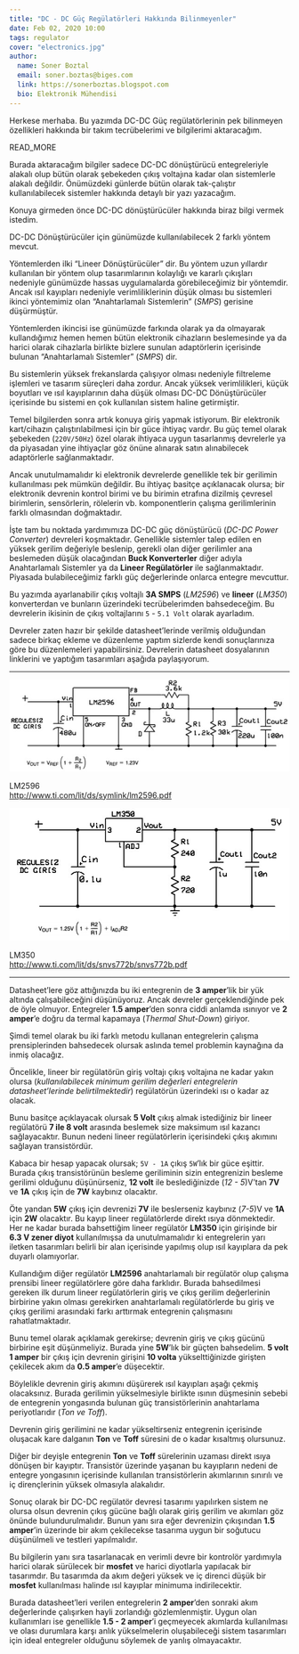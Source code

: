 ```yaml
---
title: "DC - DC Güç Regülatörleri Hakkında Bilinmeyenler"
date: Feb 02, 2020 10:00
tags: regulator
cover: "electronics.jpg"
author:
  name: Soner Boztal
  email: soner.boztas@biges.com
  link: https://sonerboztas.blogspot.com
  bio: Elektronik Mühendisi
---
```


Herkese merhaba. Bu yazımda DC-DC Güç regülatörlerinin pek bilinmeyen
özellikleri hakkında bir takım tecrübelerimi ve bilgilerimi aktaracağım.

READ_MORE

Burada aktaracağım bilgiler sadece DC-DC dönüştürücü entegreleriyle alakalı
olup bütün olarak şebekeden çıkış voltajına kadar olan sistemlerle alakalı
değildir. Önümüzdeki günlerde bütün olarak tak-çalıştır kullanılabilecek
sistemler hakkında detaylı bir yazı yazacağım.

Konuya girmeden önce DC-DC dönüştürücüler hakkında biraz bilgi vermek istedim.

DC-DC Dönüştürücüler için günümüzde kullanılabilecek 2 farklı yöntem mevcut.

Yöntemlerden ilki “Lineer Dönüştürücüler” dir. Bu yöntem uzun yıllardır
kullanılan bir yöntem olup tasarımlarının kolaylığı ve kararlı çıkışları
nedeniyle günümüzde hassas uygulamalarda görebileceğimiz bir yöntemdir. Ancak
ısıl kayıpları nedeniyle verimliliklerinin düşük olması bu sistemleri ikinci
yöntemimiz olan “Anahtarlamalı Sistemlerin” (*SMPS*) gerisine düşürmüştür.

Yöntemlerden ikincisi ise günümüzde farkında olarak ya da olmayarak
kullandığımız hemen hemen bütün elektronik cihazların beslemesinde ya da
harici olarak cihazlarla birlikte bizlere sunulan adaptörlerin içerisinde
bulunan “Anahtarlamalı Sistemler” (*SMPS*) dir. 

Bu sistemlerin yüksek frekanslarda çalışıyor olması nedeniyle filtreleme
işlemleri ve tasarım süreçleri daha zordur. Ancak yüksek verimlilikleri, küçük
boyutları ve ısıl kayıplarının daha düşük olması DC-DC Dönüştürücüler
içerisinde bu sistemi en çok kullanılan sistem haline getirmiştir.

Temel bilgilerden sonra artık konuya giriş yapmak istiyorum. Bir elektronik
kart/cihazın çalıştırılabilmesi için bir güce ihtiyaç vardır. Bu güç temel
olarak şebekeden (`220V/50Hz`) özel olarak ihtiyaca uygun tasarlanmış devrelerle
ya da piyasadan yine ihtiyaçlar göz önüne alınarak satın alınabilecek
adaptörlerle sağlanmaktadır. 

Ancak unutulmamalıdır ki elektronik devrelerde genellikle tek bir gerilimin
kullanılması pek mümkün değildir. Bu ihtiyaç basitçe açıklanacak olursa; bir
elektronik devrenin kontrol birimi ve bu birimin etrafına dizilmiş çevresel
birimlerin, sensörlerin, rölelerin vb. komponentlerin çalışma gerilimlerinin
farklı olmasından doğmaktadır.

İşte tam bu noktada yardımımıza DC-DC güç dönüştürücü (*DC-DC Power Converter*)
devreleri koşmaktadır. Genellikle sistemler talep edilen en yüksek gerilim
değeriyle beslenip, gerekli olan diğer gerilimler ana beslemeden düşük
olacağından **Buck Konverterler** diğer adıyla Anahtarlamalı Sistemler ya da
**Lineer Regülatörler** ile sağlanmaktadır. Piyasada bulabileceğimiz farklı güç
değerlerinde onlarca entegre mevcuttur.

Bu yazımda ayarlanabilir çıkış voltajlı **3A SMPS** (*LM2596*) ve **lineer** (*LM350*)
konverterdan ve bunların üzerindeki tecrübelerimden bahsedeceğim. Bu
devrelerin ikisinin de çıkış voltajlarını `5` - `5.1 Volt` olarak ayarladım.

Devreler zaten hazır bir şekilde datasheet’lerinde verilmiş olduğundan sadece
birkaç ekleme ve düzenleme yaptım sizlerde kendi sonuçlarınıza göre bu
düzenlemeleri yapabilirsiniz. Devrelerin datasheet dosyalarının linklerini ve
yaptığım tasarımları aşağıda paylaşıyorum.

---

<div class="full zoomable">
    <img src="/public/images/posts/clips/LM2596.jpg" alt="LM2596">
    <p>LM2596<br/><a href="http://www.ti.com/lit/ds/symlink/lm2596.pdf">http://www.ti.com/lit/ds/symlink/lm2596.pdf</a></p>
</div>

<div class="full zoomable">
    <img src="/public/images/posts/clips/LM350.jpg" alt="LM350">
    <p>LM350<br/><a href="http://www.ti.com/lit/ds/snvs772b/snvs772b.pdf">http://www.ti.com/lit/ds/snvs772b/snvs772b.pdf</a></p>
</div>

---

Datasheet’lere göz attığınızda bu iki entegrenin de **3 amper**’lik bir yük
altında çalışabileceğini düşünüyoruz. Ancak devreler gerçeklendiğinde pek de
öyle olmuyor. Entegreler **1.5 amper**’den sonra ciddi anlamda ısınıyor ve **2
amper**’e doğru da termal kapamaya (*Thermal Shut-Down*) giriyor.

Şimdi temel olarak bu iki farklı metodu kullanan entegrelerin çalışma
prensiplerinden bahsedecek olursak aslında temel problemin kaynağına da inmiş
olacağız.

Öncelikle, lineer bir regülatörün giriş voltajı çıkış voltajına ne kadar yakın
olursa (*kullanılabilecek minimum gerilim değerleri entegrelerin
datasheet’lerinde belirtilmektedir*) regülatörün üzerindeki ısı o kadar az
olacak. 

Bunu basitçe açıklayacak olursak **5 Volt** çıkış almak istediğiniz bir lineer
regülatörü **7 ile 8 volt** arasında beslemek size maksimum ısıl kazancı
sağlayacaktır. Bunun nedeni lineer regülatörlerin içerisindeki çıkış akımını
sağlayan transistördür. 

Kabaca bir hesap yapacak olursak; `5V - 1A` çıkış `5W`’lık bir güce eşittir.
Burada çıkış transistörünün besleme geriliminin sizin entegrenizin besleme
gerilimi olduğunu düşünürseniz, **12 volt** ile beslediğinizde (*12 - 5*)V’tan 
**7V** ve **1A** çıkış için de **7W** kaybınız olacaktır. 

Öte yandan **5W** çıkış için devrenizi **7V** ile beslerseniz kaybınız (*7-5*)V ve 
**1A** için **2W** olacaktır. Bu kayıp lineer regülatörlerde direkt ısıya 
dönmektedir. Her ne kadar burada bahsettiğim lineer regülatör **LM350** için 
girişinde bir **6.3 V zener diyot** kullanılmışsa da unutulmamalıdır ki 
entegrelerin yarı iletken tasarımları belirli bir alan içerisinde yapılmış 
olup ısıl kayıplara da pek duyarlı olamıyorlar.

Kullandığım diğer regülatör **LM2596** anahtarlamalı bir regülatör olup çalışma
prensibi lineer regülatörlere göre daha farklıdır. Burada bahsedilmesi gereken
ilk durum lineer regülatörlerin giriş ve çıkış gerilim değerlerinin birbirine
yakın olması gerekirken anahtarlamalı regülatörlerde bu giriş ve çıkış
gerilimi arasındaki farkı arttırmak entegrenin çalışmasını rahatlatmaktadır.

Bunu temel olarak açıklamak gerekirse; devrenin giriş ve çıkış gücünü
birbirine eşit düşünmeliyiz. Burada yine **5W**’lık bir güçten bahsedelim. 
**5 volt 1 amper** bir çıkış için devrenin girişini **10 volta** 
yükselttiğinizde girişten çekilecek akım da **0.5 amper**’e düşecektir. 

Böylelikle devrenin giriş akımını düşürerek ısıl kayıpları aşağı çekmiş 
olacaksınız. Burada gerilimin yükselmesiyle birlikte ısının düşmesinin sebebi 
de entegrenin yongasında bulunan güç transistörlerinin anahtarlama 
periyotlarıdır (*Ton ve Toff*).

Devrenin giriş gerilimini ne kadar yükseltirseniz entegrenin içerisinde
oluşacak kare dalganın **Ton** ve **Toff** süresini de o kadar kısaltmış 
olursunuz.

Diğer bir deyişle entegrenin **Ton** ve **Toff** sürelerinin uzaması direkt ısıya
dönüşen bir kayıptır. Transistör üzerinde yaşanan bu kayıpların nedeni de
entegre yongasının içerisinde kullanılan transistörlerin akımlarının sınırılı
ve iç dirençlerinin yüksek olmasıyla alakalıdır.

Sonuç olarak bir DC-DC regülatör devresi tasarımı yapılırken sistem ne olursa
olsun devrenin çıkış gücüne bağlı olarak giriş gerilim ve akımları göz önünde
bulundurulmalıdır. Bunun yanı sıra eğer devrenizin çıkışından **1.5 amper**’in
üzerinde bir akım çekilecekse tasarıma uygun bir soğutucu düşünülmeli ve
testleri yapılmalıdır. 

Bu bilgilerin yanı sıra tasarlanacak en verimli devre bir kontrolör yardımıyla
harici olarak sürülecek bir **mosfet** ve harici diyotlarla yapılacak bir
tasarımdır. Bu tasarımda da akım değeri yüksek ve iç direnci düşük bir **mosfet**
kullanılması halinde ısıl kayıplar minimuma indirilecektir.

Burada datasheet’leri verilen entegrelerin **2 amper**’den sonraki akım
değerlerinde çalışırken hayli zorlandığı gözlemlenmiştir. Uygun olan
kullanımları ise genellikle **1.5 - 2 amper**’i geçmeyecek akımlarda kullanılması
ve olası durumlara karşı anlık yükselmelerin oluşabileceği sistem tasarımları
için ideal entegreler olduğunu söylemek de yanlış olmayacaktır.
